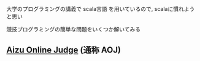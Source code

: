 大学のプログラミングの講義で scala言語 を用いているので, scalaに慣れようと思い

競技プログラミングの簡単な問題をいくつか解いてみる

## [Aizu Online Judge](http://judge.u-aizu.ac.jp/onlinejudge/) (通称 AOJ)
